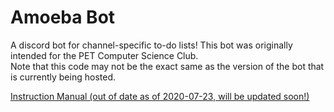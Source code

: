 # Amoeba Bot
A discord bot for channel-specific to-do lists! This bot was originally intended for the PET Computer Science Club.  
Note that this code may not be the exact same as the version of the bot that is currently being hosted.  

[Instruction Manual (out of date as of 2020-07-23, will be updated soon!)](https://bit.ly/amoeba-bot-instructions)
